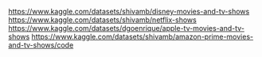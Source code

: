 https://www.kaggle.com/datasets/shivamb/disney-movies-and-tv-shows
https://www.kaggle.com/datasets/shivamb/netflix-shows
https://www.kaggle.com/datasets/dgoenrique/apple-tv-movies-and-tv-shows
https://www.kaggle.com/datasets/shivamb/amazon-prime-movies-and-tv-shows/code
